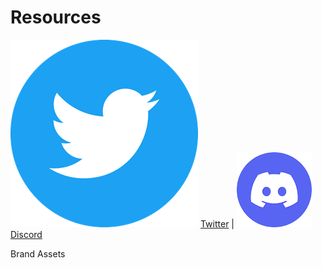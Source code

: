 # Resources

<img src=".gitbook/assets/image.png" alt="" data-size="line"> [Twitter](https://twitter.com/SandclockOrg) | <img src=".gitbook/assets/image (1).png" alt="" data-size="line"> [Discord](https://discord.gg/KsGxRspajU)

Brand Assets
